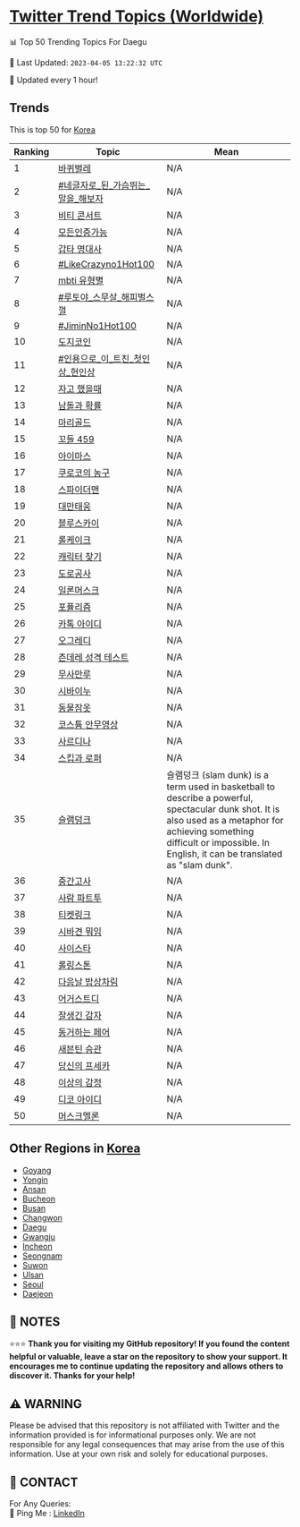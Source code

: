 [Twitter Trend Topics (Worldwide)](https://github.com/ErcinDedeoglu/Twitter-Trend-Topics)
==========


📊 Top 50 Trending Topics For Daegu

📆 Last Updated: `2023-04-05 13:22:32 UTC`

🔧 Updated every 1 hour!


## Trends

This is top 50 for [Korea](</Korea>)

| Ranking | Topic | Mean |
| ------- | ------------ | ------------ |
| 1 | [바퀴벌레](http://twitter.com/search?q=%eb%b0%94%ed%80%b4%eb%b2%8c%eb%a0%88) | N/A |
| 2 | [#네글자로_된_가슴뛰는_말을_해보자](http://twitter.com/search?q=%23%eb%84%a4%ea%b8%80%ec%9e%90%eb%a1%9c_%eb%90%9c_%ea%b0%80%ec%8a%b4%eb%9b%b0%eb%8a%94_%eb%a7%90%ec%9d%84_%ed%95%b4%eb%b3%b4%ec%9e%90) | N/A |
| 3 | [비티 콘서트](http://twitter.com/search?q=%eb%b9%84%ed%8b%b0+%ec%bd%98%ec%84%9c%ed%8a%b8) | N/A |
| 4 | [모든인증가능](http://twitter.com/search?q=%eb%aa%a8%eb%93%a0%ec%9d%b8%ec%a6%9d%ea%b0%80%eb%8a%a5) | N/A |
| 5 | [갑타 명대사](http://twitter.com/search?q=%ea%b0%91%ed%83%80+%eb%aa%85%eb%8c%80%ec%82%ac) | N/A |
| 6 | [#LikeCrazyno1Hot100](http://twitter.com/search?q=%23LikeCrazyno1Hot100) | N/A |
| 7 | [mbti 유형별](http://twitter.com/search?q=mbti+%ec%9c%a0%ed%98%95%eb%b3%84) | N/A |
| 8 | [#루토야_스무살_해피벌스껄](http://twitter.com/search?q=%23%eb%a3%a8%ed%86%a0%ec%95%bc_%ec%8a%a4%eb%ac%b4%ec%82%b4_%ed%95%b4%ed%94%bc%eb%b2%8c%ec%8a%a4%ea%bb%84) | N/A |
| 9 | [#JiminNo1Hot100](http://twitter.com/search?q=%23JiminNo1Hot100) | N/A |
| 10 | [도지코인](http://twitter.com/search?q=%eb%8f%84%ec%a7%80%ec%bd%94%ec%9d%b8) | N/A |
| 11 | [#인용으로_이_트친_첫인상_현인상](http://twitter.com/search?q=%23%ec%9d%b8%ec%9a%a9%ec%9c%bc%eb%a1%9c_%ec%9d%b4_%ed%8a%b8%ec%b9%9c_%ec%b2%ab%ec%9d%b8%ec%83%81_%ed%98%84%ec%9d%b8%ec%83%81) | N/A |
| 12 | [자고 했을때](http://twitter.com/search?q=%ec%9e%90%ea%b3%a0+%ed%96%88%ec%9d%84%eb%95%8c) | N/A |
| 13 | [남돌과 확률](http://twitter.com/search?q=%eb%82%a8%eb%8f%8c%ea%b3%bc+%ed%99%95%eb%a5%a0) | N/A |
| 14 | [마리골드](http://twitter.com/search?q=%eb%a7%88%eb%a6%ac%ea%b3%a8%eb%93%9c) | N/A |
| 15 | [꼬들 459](http://twitter.com/search?q=%ea%bc%ac%eb%93%a4+459) | N/A |
| 16 | [아이마스](http://twitter.com/search?q=%ec%95%84%ec%9d%b4%eb%a7%88%ec%8a%a4) | N/A |
| 17 | [쿠로코의 농구](http://twitter.com/search?q=%ec%bf%a0%eb%a1%9c%ec%bd%94%ec%9d%98+%eb%86%8d%ea%b5%ac) | N/A |
| 18 | [스파이더맨](http://twitter.com/search?q=%ec%8a%a4%ed%8c%8c%ec%9d%b4%eb%8d%94%eb%a7%a8) | N/A |
| 19 | [대만태웅](http://twitter.com/search?q=%eb%8c%80%eb%a7%8c%ed%83%9c%ec%9b%85) | N/A |
| 20 | [블루스카이](http://twitter.com/search?q=%eb%b8%94%eb%a3%a8%ec%8a%a4%ec%b9%b4%ec%9d%b4) | N/A |
| 21 | [롤케이크](http://twitter.com/search?q=%eb%a1%a4%ec%bc%80%ec%9d%b4%ed%81%ac) | N/A |
| 22 | [캐릭터 찾기](http://twitter.com/search?q=%ec%ba%90%eb%a6%ad%ed%84%b0+%ec%b0%be%ea%b8%b0) | N/A |
| 23 | [도로공사](http://twitter.com/search?q=%eb%8f%84%eb%a1%9c%ea%b3%b5%ec%82%ac) | N/A |
| 24 | [일론머스크](http://twitter.com/search?q=%ec%9d%bc%eb%a1%a0%eb%a8%b8%ec%8a%a4%ed%81%ac) | N/A |
| 25 | [포퓰리즘](http://twitter.com/search?q=%ed%8f%ac%ed%93%b0%eb%a6%ac%ec%a6%98) | N/A |
| 26 | [카톡 아이디](http://twitter.com/search?q=%ec%b9%b4%ed%86%a1+%ec%95%84%ec%9d%b4%eb%94%94) | N/A |
| 27 | [오그레디](http://twitter.com/search?q=%ec%98%a4%ea%b7%b8%eb%a0%88%eb%94%94) | N/A |
| 28 | [츤데레 성격 테스트](http://twitter.com/search?q=%ec%b8%a4%eb%8d%b0%eb%a0%88+%ec%84%b1%ea%b2%a9+%ed%85%8c%ec%8a%a4%ed%8a%b8) | N/A |
| 29 | [무사만루](http://twitter.com/search?q=%eb%ac%b4%ec%82%ac%eb%a7%8c%eb%a3%a8) | N/A |
| 30 | [시바이누](http://twitter.com/search?q=%ec%8b%9c%eb%b0%94%ec%9d%b4%eb%88%84) | N/A |
| 31 | [동물잠옷](http://twitter.com/search?q=%eb%8f%99%eb%ac%bc%ec%9e%a0%ec%98%b7) | N/A |
| 32 | [코스튬 안무영상](http://twitter.com/search?q=%ec%bd%94%ec%8a%a4%ed%8a%ac+%ec%95%88%eb%ac%b4%ec%98%81%ec%83%81) | N/A |
| 33 | [사르디나](http://twitter.com/search?q=%ec%82%ac%eb%a5%b4%eb%94%94%eb%82%98) | N/A |
| 34 | [스킵과 로퍼](http://twitter.com/search?q=%ec%8a%a4%ed%82%b5%ea%b3%bc+%eb%a1%9c%ed%8d%bc) | N/A |
| 35 | [슬램덩크](http://twitter.com/search?q=%ec%8a%ac%eb%9e%a8%eb%8d%a9%ed%81%ac) | 슬램덩크 (slam dunk) is a term used in basketball to describe a powerful, spectacular dunk shot. It is also used as a metaphor for achieving something difficult or impossible. In English, it can be translated as "slam dunk". |
| 36 | [중간고사](http://twitter.com/search?q=%ec%a4%91%ea%b0%84%ea%b3%a0%ec%82%ac) | N/A |
| 37 | [사람 파트투](http://twitter.com/search?q=%ec%82%ac%eb%9e%8c+%ed%8c%8c%ed%8a%b8%ed%88%ac) | N/A |
| 38 | [티켓링크](http://twitter.com/search?q=%ed%8b%b0%ec%bc%93%eb%a7%81%ed%81%ac) | N/A |
| 39 | [시바견 뭐임](http://twitter.com/search?q=%ec%8b%9c%eb%b0%94%ea%b2%ac+%eb%ad%90%ec%9e%84) | N/A |
| 40 | [사이스타](http://twitter.com/search?q=%ec%82%ac%ec%9d%b4%ec%8a%a4%ed%83%80) | N/A |
| 41 | [롤링스톤](http://twitter.com/search?q=%eb%a1%a4%eb%a7%81%ec%8a%a4%ed%86%a4) | N/A |
| 42 | [다음날 밥상차림](http://twitter.com/search?q=%eb%8b%a4%ec%9d%8c%eb%82%a0+%eb%b0%a5%ec%83%81%ec%b0%a8%eb%a6%bc) | N/A |
| 43 | [어거스트디](http://twitter.com/search?q=%ec%96%b4%ea%b1%b0%ec%8a%a4%ed%8a%b8%eb%94%94) | N/A |
| 44 | [잘생긴 감자](http://twitter.com/search?q=%ec%9e%98%ec%83%9d%ea%b8%b4+%ea%b0%90%ec%9e%90) | N/A |
| 45 | [동거하는 페어](http://twitter.com/search?q=%eb%8f%99%ea%b1%b0%ed%95%98%eb%8a%94+%ed%8e%98%ec%96%b4) | N/A |
| 46 | [새븐틴 승관](http://twitter.com/search?q=%ec%83%88%eb%b8%90%ed%8b%b4+%ec%8a%b9%ea%b4%80) | N/A |
| 47 | [당신의 프세카](http://twitter.com/search?q=%eb%8b%b9%ec%8b%a0%ec%9d%98+%ed%94%84%ec%84%b8%ec%b9%b4) | N/A |
| 48 | [이상의 감정](http://twitter.com/search?q=%ec%9d%b4%ec%83%81%ec%9d%98+%ea%b0%90%ec%a0%95) | N/A |
| 49 | [디코 아이디](http://twitter.com/search?q=%eb%94%94%ec%bd%94+%ec%95%84%ec%9d%b4%eb%94%94) | N/A |
| 50 | [머스크멜론](http://twitter.com/search?q=%eb%a8%b8%ec%8a%a4%ed%81%ac%eb%a9%9c%eb%a1%a0) | N/A |



## Other Regions in [Korea](</Korea>)

* [Goyang](</Korea/Goyang.md>)
* [Yongin](</Korea/Yongin.md>)
* [Ansan](</Korea/Ansan.md>)
* [Bucheon](</Korea/Bucheon.md>)
* [Busan](</Korea/Busan.md>)
* [Changwon](</Korea/Changwon.md>)
* [Daegu](</Korea/Daegu.md>)
* [Gwangju](</Korea/Gwangju.md>)
* [Incheon](</Korea/Incheon.md>)
* [Seongnam](</Korea/Seongnam.md>)
* [Suwon](</Korea/Suwon.md>)
* [Ulsan](</Korea/Ulsan.md>)
* [Seoul](</Korea/Seoul.md>)
* [Daejeon](</Korea/Daejeon.md>)



## 📝 NOTES

⭐⭐⭐ **Thank you for visiting my GitHub repository! If you found the content helpful or valuable, leave a star on the repository to show your support. It encourages me to continue updating the repository and allows others to discover it. Thanks for your help!**


## ⚠️ WARNING

Please be advised that this repository is not affiliated with Twitter and the information provided is for informational purposes only. We are not responsible for any legal consequences that may arise from the use of this information. Use at your own risk and solely for educational purposes.


## 📨 CONTACT

 For Any Queries:  
            🏓 Ping Me : [LinkedIn](https://www.linkedin.com/in/ercindedeoglu/)

